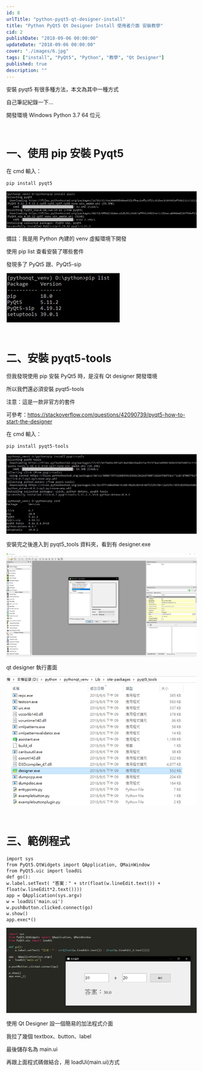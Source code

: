 ```yaml
---
id: 8
urlTitle: "python-pyqt5-qt-designer-install"
title: "Python PyQt5 Qt Designer Install 使用者介面 安裝教學"
cid: 2
publishDate: "2018-09-06 00:00:00"
updateDate: "2018-09-06 00:00:00"
cover: "./images/6.jpg"
tags: ["install", "PyQt5", "Python", "教學", "Qt Designer"]
published: true
description: ""
---
```


安裝 pyqt5 有很多種方法，本文為其中一種方式

自己筆記紀錄一下…

開發環境 Windows Python 3.7 64 位元

<br/>

# 一、使用 pip 安裝 Pyqt5

在 cmd 輸入：

```python{numberLines: true}
pip install pyqt5
```

![cmd](./images/1.jpg)

備註：我是用 Python 內建的 venv 虛擬環境下開發

使用 pip list 查看安裝了哪些套件

發現多了 PyQt5 跟、PyQt5-sip

![套件](./images/2.jpg)

<br/>

# 二、安裝 pyqt5-tools

但我發現使用 pip 安裝 PyQt5 時，是沒有 Qt designer 開發環境

所以我們還必須安裝 pyqt5-tools

注意：這是一款非官方的套件

可參考：https://stackoverflow.com/questions/42090739/pyqt5-how-to-start-the-designer

在 cmd 輸入：

```python{numberLines: true}
pip install pyqt5-tools
```

![cmd](./images/3.jpg)

安裝完之後進入到 pyqt5_tools 資料夾，看到有 designer.exe

![designer.exe](./images/5.jpg)

qt designer 執行畫面

![qt designer](./images/4.jpg)

<br/>

# 三、範例程式

```python{numberLines: true}
import sys
from PyQt5.QtWidgets import QApplication, QMainWindow
from PyQt5.uic import loadUi
def go():
w.label.setText( "答案：" + str(float(w.lineEdit.text()) + float(w.lineEdit*2.text())))
app = QApplication(sys.argv)
w = loadUi('main.ui')
w.pushButton.clicked.connect(go)
w.show()
app.exec*()
```

![範例程式](./images/6.jpg)

使用 Qt Designer 設一個簡易的加法程式介面

我拉了幾個 textbox、button、label

最後儲存名為 main.ui

再跟上面程式碼做結合，用 loadUi(main.ui)方式
